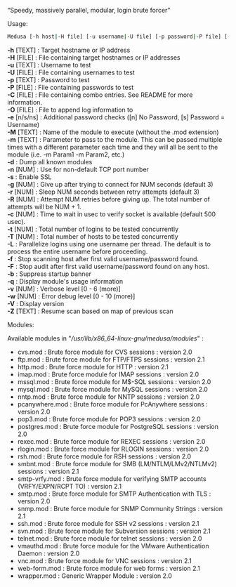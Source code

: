 
“Speedy, massively parallel, modular, login brute forcer”  
  
  
Usage:
```bash
Medusa [-h host|-H file] [-u username|-U file] [-p password|-P file] [-C file] -M module [OPT]
```


**-h** \[TEXT\] :      Target hostname or IP address  
**-H** \[FILE\] :      File containing target hostnames or IP addresses  
**-u** \[TEXT\] :      Username to test  
**-U** \[FILE\] :      File containing usernames to test  
**-p** \[TEXT\] :      Password to test  
**-P** \[FILE\] :      File containing passwords to test  
**-C** \[FILE\] :      File containing combo entries. See README for more information.  
**-O** \[FILE\] :      File to append log information to  
**-e** \[n/s/ns\] :      Additional password checks (\[n\] No Password, \[s\] Password = Username)  
**-M** \[TEXT\] :      Name of the module to execute (without the .mod extension)  
**-m** \[TEXT\] :      Parameter to pass to the module. This can be passed multiple times with a different parameter each time and they will all be sent to the module (i.e. -m Param1 -m Param2, etc.)  
**-d** :      Dump all known modules  
**-n** \[NUM\] :      Use for non-default TCP port number  
**-s** : Enable SSL  
**-g** \[NUM\] :      Give up after trying to connect for NUM seconds (default 3)  
**-r** \[NUM\] :      Sleep NUM seconds between retry attempts (default 3)  
**-R** \[NUM\] :      Attempt NUM retries before giving up. The total number of attempts will be NUM + 1.  
**-c** \[NUM\] :      Time to wait in usec to verify socket is available (default 500 usec).  
**-t** \[NUM\] :      Total number of logins to be tested concurrently  
**-T** \[NUM\] :      Total number of hosts to be tested concurrently  
**-L** :      Parallelize logins using one username per thread. The default is to process the entire username before proceeding.  
**-f** :      Stop scanning host after first valid username/password found.  
**-F** :      Stop audit after first valid username/password found on any host.  
**-b** :      Suppress startup banner  
**-q** :      Display module's usage information  
**-v** \[NUM\] :      Verbose level \[0 - 6 (more)\]  
**-w** \[NUM\] :      Error debug level \[0 - 10 (more)\]  
**-V** :      Display version  
**-Z** \[TEXT\] :      Resume scan based on map of previous scan  
  

Modules:  
  
Available modules in "_/usr/lib/x86_64-linux-gnu/medusa/modules_" :  
+ cvs.mod :      Brute force module for CVS sessions : version 2.0  
+ ftp.mod :      Brute force module for FTP/FTPS sessions : version 2.1  
+ http.mod :      Brute force module for HTTP : version 2.1  
+ imap.mod :      Brute force module for IMAP sessions : version 2.0  
+ mssql.mod :      Brute force module for M$-SQL sessions : version 2.0  
+ mysql.mod :      Brute force module for MySQL sessions : version 2.0  
+ nntp.mod :      Brute force module for NNTP sessions : version 2.0  
+ pcanywhere.mod :      Brute force module for PcAnywhere sessions : version 2.0  
+ pop3.mod :      Brute force module for POP3 sessions : version 2.0  
+ postgres.mod :      Brute force module for PostgreSQL sessions : version 2.0  
+ rexec.mod :      Brute force module for REXEC sessions : version 2.0  
+ rlogin.mod :      Brute force module for RLOGIN sessions : version 2.0  
+ rsh.mod :      Brute force module for RSH sessions : version 2.0  
+ smbnt.mod :      Brute force module for SMB (LM/NTLM/LMv2/NTLMv2) sessions : version 2.1  
+ smtp-vrfy.mod :      Brute force module for verifying SMTP accounts (VRFY/EXPN/RCPT TO) : version 2.1  
+ smtp.mod :      Brute force module for SMTP Authentication with TLS : version 2.0  
+ snmp.mod :      Brute force module for SNMP Community Strings : version 2.1  
+ ssh.mod :      Brute force module for SSH v2 sessions : version 2.1  
+ svn.mod :      Brute force module for Subversion sessions : version 2.1  
+ telnet.mod :      Brute force module for telnet sessions : version 2.0  
+ vmauthd.mod :      Brute force module for the VMware Authentication Daemon : version 2.0  
+ vnc.mod :      Brute force module for VNC sessions : version 2.1  
+ web-form.mod :      Brute force module for web forms : version 2.1  
+ wrapper.mod :      Generic Wrapper Module : version 2.0